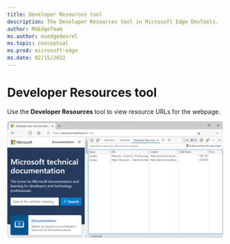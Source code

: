 ```yaml
---
title: Developer Resources tool
description: The Developer Resources tool in Microsoft Edge DevTools.
author: MSEdgeTeam
ms.author: msedgedevrel
ms.topic: conceptual
ms.prod: microsoft-edge
ms.date: 02/15/2022
---
```

# Developer Resources tool

Use the **Developer Resources** tool to view resource URLs for the webpage.

![The Developer Resources tool.](../media/developer-resources-tool.png)
